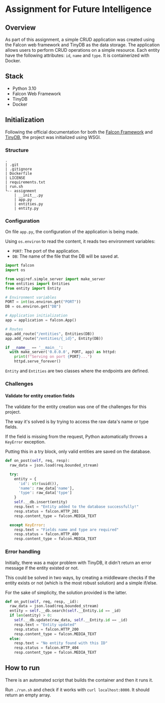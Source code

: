 # Assignment for Future Intelligence

## Overview

As part of this assignment, a simple CRUD application was created using the Falcon web framework and TinyDB as the data storage. The application allows users to perform CRUD operations on a simple resource. Each entity have the following attributes: `id`, `name` and `type`. It is containerized with Docker.

## Stack

- Python 3.10
- Falcon Web Framework
- TinyDB
- Docker

## Initialization

Following the official documentation for both the [Falcon Framework](https://falcon.readthedocs.io/en/stable/) and [TinyDB](https://tinydb.readthedocs.io/en/latest/), the project was initialized using WSGI.

### Structure

```text
.
| .git
| .gitignore
| Dockerfile
| LICENSE
| requirements.txt
| run.sh
└-- assignment
    | __init__.py
    | app.py
    | entities.py
    | entity.py
```

### Configuration

On file `app.py`, the configuration of the application is being made.

Using `os.environ` to read the content, it reads two environment variables:

- `PORT`: The port of the application.
- `DB`: The name of the file that the DB will be saved at.

```py
import falcon
import os

from wsgiref.simple_server import make_server
from entities import Entities
from entity import Entity

# Environment variables
PORT = int(os.environ.get("PORT"))
DB = os.environ.get("DB")

# Application initialization
app = application = falcon.App()

# Routes
app.add_route("/entities", Entities(DB))
app.add_route("/entities/{_id}", Entity(DB))

if __name__ == '__main__':
  with make_server('0.0.0.0', PORT, app) as httpd:
    print(f"Serving on port {PORT}...")
    httpd.serve_forever()
```

`Entity` and `Entities` are two classes where the endpoints are defined.

### Challenges

#### Validate for entity creation fields

The validate for the entity creation was one of the challenges for this project.

The way it's solved is by trying to access the raw data's name or type fields.

If the field is missing from the request, Python automatically throws a `KeyError` exception.

Putting this in a try block, only valid entities are saved on the database.

```py
def on_post(self, req, resp):
  raw_data = json.load(req.bounded_stream)

  try:
    entity = {
      'id': str(uuid()),
      'name': raw_data['name'],
      'type': raw_data['type']
    }
    self.__db.insert(entity)
    resp.text = "Entity added to the database successfully!"
    resp.status = falcon.HTTP_201
    resp.content_type = falcon.MEDIA_TEXT

  except KeyError:
    resp.text = "Fields name and type are required"
    resp.status = falcon.HTTP_400
    resp.content_type = falcon.MEDIA_TEXT
```

### Error handling

Initially, there was a major problem with TinyDB, it didn't return an error message if the entity existed or not.

This could be solved in two ways, by creating a middleware checks if the entity exists or not (which is the most robust solution) and a simple if/else.

For the sake of simplicity, the solution provided is the latter.

```py
def on_put(self, req, resp, _id):
  raw_data = json.load(req.bounded_stream)
  entity = self.__db.search(self.__Entity.id == _id)
  if len(entity) > 0:
    self.__db.update(raw_data, self.__Entity.id == _id)
    resp.text = "Entity updated"
    resp.status = falcon.HTTP_200
    resp.content_type = falcon.MEDIA_TEXT
  else:
    resp.text = "No entity found with this ID"
    resp.status = falcon.HTTP_404
    resp.content_type = falcon.MEDIA_TEXT
```

## How to run

There is an automated script that builds the container and then it runs it.

Run `./run.sh` and check if it works with `curl localhost:8000`. It should return an empty array.
